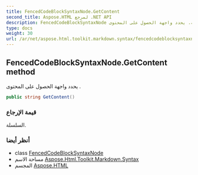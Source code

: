 ```yaml
---
title: FencedCodeBlockSyntaxNode.GetContent
second_title: Aspose.HTML لمرجع .NET API
description: FencedCodeBlockSyntaxNode طريقة. يحدد واجهة الحصول على المحتوى .
type: docs
weight: 30
url: /ar/net/aspose.html.toolkit.markdown.syntax/fencedcodeblocksyntaxnode/getcontent/
---
```

## FencedCodeBlockSyntaxNode.GetContent method

يحدد واجهة الحصول على المحتوى .

```csharp
public string GetContent()
```

### قيمة الإرجاع

السلسلة.

### أنظر أيضا

* class [FencedCodeBlockSyntaxNode](../)
* مساحة الاسم [Aspose.Html.Toolkit.Markdown.Syntax](../../fencedcodeblocksyntaxnode/)
* المجسم [Aspose.HTML](../../../)


